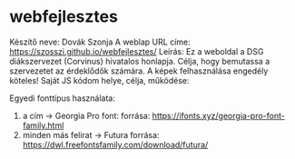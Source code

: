 # webfejlesztes

Készítő neve: Dovák Szonja
A weblap URL címe: https://szosszi.github.io/webfejlesztes/
Leírás: Ez a weboldal a DSG diákszervezet (Corvinus) hivatalos honlapja. Célja, hogy bemutassa a szervezetet az érdeklődők számára. A képek felhasználása engedély köteles!
Saját JS kódom helye, célja, működése:

Egyedi fonttípus használata:
1. a cím -> Georgia Pro font: forrása: https://ifonts.xyz/georgia-pro-font-family.html
2. minden más felirat -> Futura forrása: https://dwl.freefontsfamily.com/download/futura/
